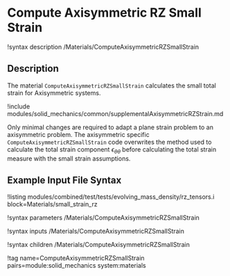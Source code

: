 # Compute Axisymmetric RZ Small Strain

!syntax description /Materials/ComputeAxisymmetricRZSmallStrain

## Description

The material `ComputeAxisymmetricRZSmallStrain` calculates the small total strain for Axisymmetric
systems.

!include modules/solid_mechanics/common/supplementalAxisymmetricRZStrain.md

Only minimal changes are required to adapt a plane strain problem to an axisymmetric problem. The
axisymmetric specific `ComputeAxisymmetricRZSmallStrain` code overwrites the method used to calculate
the total strain component $\epsilon_{\theta \theta}$ before calculating the total strain measure
with the small strain assumptions.

## Example Input File Syntax

!listing modules/combined/test/tests/evolving_mass_density/rz_tensors.i
         block=Materials/small_strain_rz

!syntax parameters /Materials/ComputeAxisymmetricRZSmallStrain

!syntax inputs /Materials/ComputeAxisymmetricRZSmallStrain

!syntax children /Materials/ComputeAxisymmetricRZSmallStrain

!tag name=ComputeAxisymmetricRZSmallStrain pairs=module:solid_mechanics system:materials
